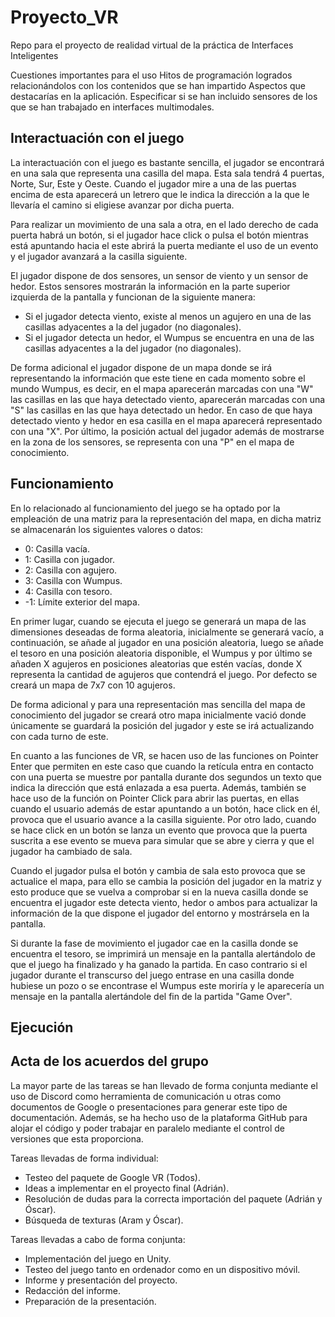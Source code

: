 # Proyecto_VR
Repo para el proyecto de realidad virtual de la práctica de Interfaces Inteligentes




Cuestiones importantes para el uso
Hitos de programación logrados relacionándolos con los contenidos que se han impartido
Aspectos que destacarías en la aplicación. Especificar si se han incluido sensores de los que se han trabajado en interfaces multimodales.
## Interactuación con el juego

La interactuación con el juego es bastante sencilla, el jugador se encontrará en
una sala que representa una casilla del mapa. Esta sala tendrá 4 puertas, Norte,
Sur, Este y Oeste. Cuando el jugador mire a una de las puertas encima de esta
aparecerá un letrero que le indica la dirección a la que le llevaría el camino si
eligiese avanzar por dicha puerta.


Para realizar un movimiento de una sala a otra, en el lado derecho de cada
puerta habrá un botón, si el jugador hace click o pulsa el botón mientras está
apuntando hacia el este abrirá la puerta mediante el uso de un evento y el jugador
avanzará a la casilla siguiente.


El jugador dispone de dos sensores, un sensor de viento y un sensor de hedor.
Estos sensores mostrarán la información en la parte superior izquierda de la
pantalla y funcionan de la siguiente manera:


* Si el jugador detecta viento, existe al menos un agujero en una de las
casillas adyacentes a la del jugador (no diagonales).
* Si el jugador detecta un hedor, el Wumpus se encuentra en una de las
casillas adyacentes a la del jugador (no diagonales).


De forma adicional el jugador dispone de un mapa donde se irá representando la
información que este tiene en cada momento sobre el mundo Wumpus, es decir, en
el mapa aparecerán marcadas con una "W" las casillas en las que haya detectado
viento, aparecerán marcadas con una "S" las casillas en las que haya detectado un
hedor. En caso de que haya detectado viento y hedor en esa casilla en el mapa
aparecerá representado con una "X". Por último, la posición actual del jugador
además de mostrarse en la zona de los sensores, se representa con una "P" en el
mapa de conocimiento.

## Funcionamiento

En lo relacionado al funcionamiento del juego se ha optado por la empleación de
una matriz para la representación del mapa, en dicha matriz se almacenarán los
siguientes valores o datos:

* 0: Casilla vacía.
* 1: Casilla con jugador.
* 2: Casilla con agujero.
* 3: Casilla con Wumpus.
* 4: Casilla con tesoro.
* -1: Límite exterior del mapa.

En primer lugar, cuando se ejecuta el juego se generará un mapa de las
dimensiones deseadas de forma aleatoria, inicialmente se generará vacío, a
continuación, se añade al jugador en una posición aleatoria, luego se añade el tesoro
en una posición aleatoria disponible, el Wumpus y por último se añaden X agujeros
en posiciones aleatorias que estén vacías, donde X representa la cantidad de
agujeros que contendrá el juego. Por defecto se creará un mapa de 7x7 con 10
agujeros.


De forma adicional y para una representación mas sencilla del mapa de
conocimiento del jugador se creará otro mapa inicialmente vació donde únicamente
se guardará la posición del jugador y este se irá actualizando con cada turno de este.


En cuanto a las funciones de VR, se hacen uso de las funciones on Pointer
Enter que permiten en este caso que cuando la retícula entra en contacto con una
puerta se muestre por pantalla durante dos segundos un texto que indica la dirección
que está enlazada a esa puerta. Además, también se hace uso de la función on
Pointer Click para abrir las puertas, en ellas cuando el usuario además de estar
apuntando a un botón, hace click en él, provoca que el usuario avance a la casilla
siguiente. Por otro lado, cuando se hace click en un botón se lanza un evento que
provoca que la puerta suscrita a ese evento se mueva para simular que se abre y
cierra y que el jugador ha cambiado de sala.


Cuando el jugador pulsa el botón y cambia de sala esto provoca que se
actualice el mapa, para ello se cambia la posición del jugador en la matriz y esto
produce que se vuelva a comprobar si en la nueva casilla donde se encuentra el
jugador este detecta viento, hedor o ambos para actualizar la información de la que
dispone el jugador del entorno y mostrársela en la pantalla.


Si durante la fase de movimiento el jugador cae en la casilla donde se
encuentra el tesoro, se imprimirá un mensaje en la pantalla alertándolo de que el
juego ha finalizado y ha ganado la partida. En caso contrario si el jugador durante el
transcurso del juego entrase en una casilla donde hubiese un pozo o se encontrase
el Wumpus este moriría y le aparecería un mensaje en la pantalla alertándole del fin
de la partida "Game Over".

## Ejecución

## Acta de los acuerdos del grupo

La mayor parte de las tareas se han llevado de forma conjunta mediante el uso de
Discord como herramienta de comunicación u otras como documentos de Google o
presentaciones para generar este tipo de documentación. Además, se ha hecho uso
de la plataforma GitHub para alojar el código y poder trabajar en paralelo mediante el
control de versiones que esta proporciona.

Tareas llevadas de forma individual:

* Testeo del paquete de Google VR (Todos).
* Ideas a implementar en el proyecto final (Adrián).
* Resolución de dudas para la correcta importación del paquete (Adrián y Óscar).
* Búsqueda de texturas (Aram y Óscar).

Tareas llevadas a cabo de forma conjunta:

* Implementación del juego en Unity.
* Testeo del juego tanto en ordenador como en un dispositivo móvil.
* Informe y presentación del proyecto.
* Redacción del informe.
* Preparación de la presentación.
